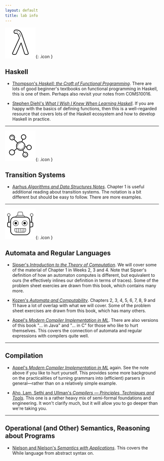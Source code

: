 ```yaml
---
layout: default
title: lab info
---
```


![ icon](assets/icons8-lambda-100.png){: .icon }
## Haskell

  * [Thompson's *Haskell: the Craft of Functional Programming*](https://bris.on.worldcat.org/v2/oclc/741807421).  There are lots of good beginner's textbooks on functional programming in Haskell, this is one of them.  Perhaps also revisit your notes from COMS10016.

  * [Stephen Diehl's *What I Wish I Knew When Learning Haskell*](http://dev.stephendiehl.com/hask/). If you are happy with the basics of defining functions, then this is a well-regarded resource that covers lots of the Haskell ecosystem and how to develop Haskell in practice.

* * *

![map icon](assets/icons8-mind-map-100.png){: .icon }
## Transition Systems

  * [Aarhus *Algorithms and Data Structures Notes*](https://cs.au.dk/~gerth/dADS1-12/daimi-fn64.pdf). Chapter 1 is useful additional reading about transition systems.  The notation is a bit different but should be easy to follow.  There are more examples.

* * *

![robot icon](assets/icons8-bot-100.png){: .icon }
## Automata and Regular Languages

  * [Sipser's *Introduction to the Theory of Computation*](https://bris.on.worldcat.org/v2/oclc/1100692691). We will cover some of the material of Chapter 1 in Weeks 2, 3 and 4.  Note that Sipser's definition of how an automaton computes is different, but equivalent to ours (he effectively inlines our definition in terms of traces).  Some of the problem sheet exercies are drawn from this book, which contains many more.

  * [Kozen's *Automata and Computability*](https://bris.on.worldcat.org/v2/oclc/959147733). Chapters 2, 3, 4, 5, 6, 7, 8, 9 and 11 have a lot of overlap with what we will cover.  Some of the problem sheet exercises are drawn from this book, which has many others.

  * [Appel's *Modern Compiler Implementation in ML*](https://bris.on.worldcat.org/v2/oclc/985378534). There are also versions of this book "... in Java" and "... in C" for those who like to hurt themselves.  This covers the connection of automata and regular expressions with compilers quite well.

* * *

## Compilation

  * [Appel's *Modern Compiler Implementation in ML*](https://bris.on.worldcat.org/v2/oclc/985378534) again. See the note above if you like to hurt yourself. This provides some more background on the practicalities of turning grammars into (efficient) parsers in general—rather than on a relatively simple example.

  * [Aho, Lam, Sethi and Ullman's *Compilers — Principles, Techniques and Tools*](https://bris.on.worldcat.org/v2/oclc/70775643). This one is a rather heavy mix of semi-formal foundations and engineering. It won't clarify much, but it will allow you to go deeper than we're taking you.

* * *

## Operational (and Other) Semantics, Reasoning about Programs

  * [Nielson and Nielson's *Semantics with Applications*](http://www.cs.ru.nl/~herman/onderwijs/semantics2019/wiley.pdf). This covers the While language from abstract syntax on.


